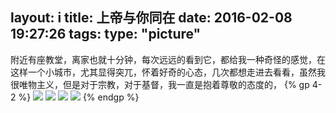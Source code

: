 layout: i
title: 上帝与你同在
date: 2016-02-08 19:27:26
tags:
type: "picture"
---
附近有座教堂，离家也就十分钟，每次远远的看到它，都给我一种奇怪的感觉，在这样一个小城市，尤其显得突兀，怀着好奇的心态，几次都想走进去看看，虽然我很唯物主义，但是对于宗教，对于基督，我一直是抱着尊敬的态度的，
{% gp 4-2 %}
![](/image/church1.jpg)
![](/image/church2.jpg)
![](/image/church3.jpg)
![](/image/church4.jpg)
{% endgp %}
